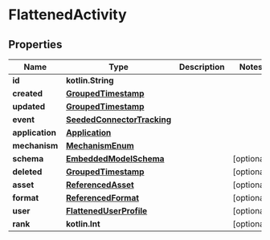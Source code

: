 
# FlattenedActivity

## Properties
Name | Type | Description | Notes
------------ | ------------- | ------------- | -------------
**id** | **kotlin.String** |  | 
**created** | [**GroupedTimestamp**](GroupedTimestamp) |  | 
**updated** | [**GroupedTimestamp**](GroupedTimestamp) |  | 
**event** | [**SeededConnectorTracking**](SeededConnectorTracking) |  | 
**application** | [**Application**](Application) |  | 
**mechanism** | [**MechanismEnum**](MechanismEnum) |  | 
**schema** | [**EmbeddedModelSchema**](EmbeddedModelSchema) |  |  [optional]
**deleted** | [**GroupedTimestamp**](GroupedTimestamp) |  |  [optional]
**asset** | [**ReferencedAsset**](ReferencedAsset) |  |  [optional]
**format** | [**ReferencedFormat**](ReferencedFormat) |  |  [optional]
**user** | [**FlattenedUserProfile**](FlattenedUserProfile) |  |  [optional]
**rank** | **kotlin.Int** |  |  [optional]



